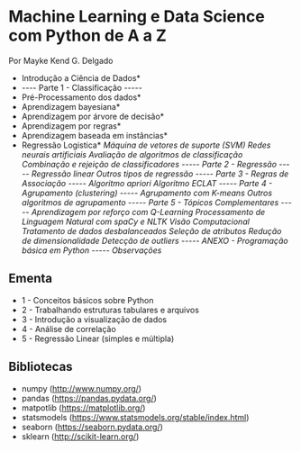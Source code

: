 # Machine Learning e Data Science com Python de A a Z

Por Mayke Kend G. Delgado


- Introdução a Ciência de Dados*
- ---- Parte 1 - Classificação -----
- Pré-Processamento dos dados*
- Aprendizagem bayesiana*
- Aprendizagem por árvore de decisão*
- Aprendizagem por regras*
- Aprendizagem baseada em instâncias*
- Regressão Logistica*
*Máquina de vetores de suporte (SVM)*
*Redes neurais artificiais*
*Avaliação de algoritmos de classificação*
*Combinação e rejeição de classificadores*
*----- Parte 2 - Regressão -----*
*Regressão linear*
*Outros tipos de regressão*
*----- Parte 3 - Regras de Associação -----*
*Algoritmo apriori*
*Algoritmo ECLAT*
*----- Parte 4 - Agrupamento (clustering) -----*
*Agrupamento com K-means*
*Outros algoritmos de agrupamento*
*----- Parte 5 - Tópicos Complementares -----*
*Aprendizagem por reforço com Q-Learning*
*Processamento de Linguagem Natural com spaCy e NLTK*
*Visão Computacional*
*Tratamento de dados desbalanceados*
*Seleção de atributos*
*Redução de dimensionalidade*
*Detecção de outliers*
*----- ANEXO - Programação básica em Python -----*
*Observações*


## Ementa
- 1 - Conceitos básicos sobre Python
- 2 - Trabalhando estruturas tabulares e arquivos
- 3 - Introdução a visualização de dados
- 4 - Análise de correlação
- 5 - Regressão Linear (simples e múltipla)

## Bibliotecas

- numpy (http://www.numpy.org/)
- pandas (https://pandas.pydata.org/)
- matpotlib (https://matplotlib.org/)
- statsmodels (https://www.statsmodels.org/stable/index.html)
- seaborn (https://seaborn.pydata.org/)
- sklearn (http://scikit-learn.org/)
